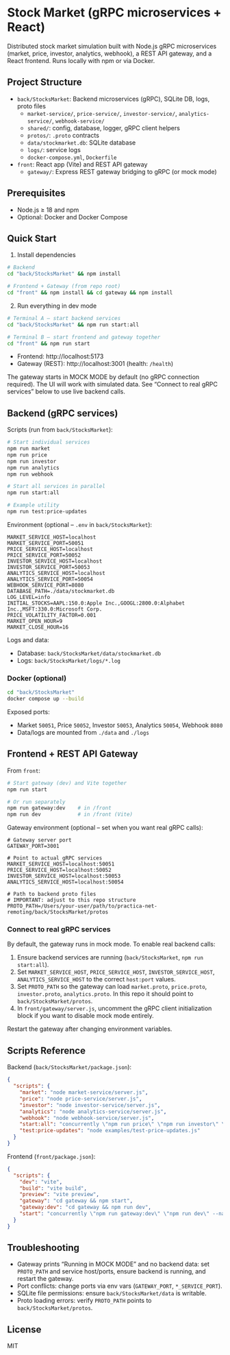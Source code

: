 # Stock Market (gRPC microservices + React)

Distributed stock market simulation built with Node.js gRPC microservices (market, price, investor, analytics, webhook), a REST API gateway, and a React frontend. Runs locally with npm or via Docker.

## Project Structure

- `back/StocksMarket`: Backend microservices (gRPC), SQLite DB, logs, proto files
  - `market-service/`, `price-service/`, `investor-service/`, `analytics-service/`, `webhook-service/`
  - `shared/`: config, database, logger, gRPC client helpers
  - `protos/`: `.proto` contracts
  - `data/stockmarket.db`: SQLite database
  - `logs/`: service logs
  - `docker-compose.yml`, `Dockerfile`
- `front`: React app (Vite) and REST API gateway
  - `gateway/`: Express REST gateway bridging to gRPC (or mock mode)

## Prerequisites

- Node.js ≥ 18 and npm
- Optional: Docker and Docker Compose

## Quick Start

1) Install dependencies

```bash
# Backend
cd "back/StocksMarket" && npm install

# Frontend + Gateway (from repo root)
cd "front" && npm install && cd gateway && npm install
```

2) Run everything in dev mode

```bash
# Terminal A – start backend services
cd "back/StocksMarket" && npm run start:all

# Terminal B – start frontend and gateway together
cd "front" && npm run start
```

- Frontend: http://localhost:5173
- Gateway (REST): http://localhost:3001 (health: `/health`)

The gateway starts in MOCK MODE by default (no gRPC connection required). The UI will work with simulated data. See “Connect to real gRPC services” below to use live backend calls.

## Backend (gRPC services)

Scripts (run from `back/StocksMarket`):

```bash
# Start individual services
npm run market
npm run price
npm run investor
npm run analytics
npm run webhook

# Start all services in parallel
npm run start:all

# Example utility
npm run test:price-updates
```

Environment (optional – `.env` in `back/StocksMarket`):

```env
MARKET_SERVICE_HOST=localhost
MARKET_SERVICE_PORT=50051
PRICE_SERVICE_HOST=localhost
PRICE_SERVICE_PORT=50052
INVESTOR_SERVICE_HOST=localhost
INVESTOR_SERVICE_PORT=50053
ANALYTICS_SERVICE_HOST=localhost
ANALYTICS_SERVICE_PORT=50054
WEBHOOK_SERVICE_PORT=8080
DATABASE_PATH=./data/stockmarket.db
LOG_LEVEL=info
INITIAL_STOCKS=AAPL:150.0:Apple Inc.,GOOGL:2800.0:Alphabet Inc.,MSFT:330.0:Microsoft Corp.
PRICE_VOLATILITY_FACTOR=0.001
MARKET_OPEN_HOUR=9
MARKET_CLOSE_HOUR=16
```

Logs and data:

- Database: `back/StocksMarket/data/stockmarket.db`
- Logs: `back/StocksMarket/logs/*.log`

### Docker (optional)

```bash
cd "back/StocksMarket"
docker compose up --build
```

Exposed ports:

- Market `50051`, Price `50052`, Investor `50053`, Analytics `50054`, Webhook `8080`
- Data/logs are mounted from `./data` and `./logs`

## Frontend + REST API Gateway

From `front`:

```bash
# Start gateway (dev) and Vite together
npm run start

# Or run separately
npm run gateway:dev    # in /front
npm run dev            # in /front (Vite)
```

Gateway environment (optional – set when you want real gRPC calls):

```env
# Gateway server port
GATEWAY_PORT=3001

# Point to actual gRPC services
MARKET_SERVICE_HOST=localhost:50051
PRICE_SERVICE_HOST=localhost:50052
INVESTOR_SERVICE_HOST=localhost:50053
ANALYTICS_SERVICE_HOST=localhost:50054

# Path to backend proto files
# IMPORTANT: adjust to this repo structure
PROTO_PATH=/Users/your-user/path/to/practica-net-remoting/back/StocksMarket/protos
```

### Connect to real gRPC services

By default, the gateway runs in mock mode. To enable real backend calls:

1. Ensure backend services are running (`back/StocksMarket`, `npm run start:all`).
2. Set `MARKET_SERVICE_HOST`, `PRICE_SERVICE_HOST`, `INVESTOR_SERVICE_HOST`, `ANALYTICS_SERVICE_HOST` to the correct `host:port` values.
3. Set `PROTO_PATH` so the gateway can load `market.proto`, `price.proto`, `investor.proto`, `analytics.proto`. In this repo it should point to `back/StocksMarket/protos`.
4. In `front/gateway/server.js`, uncomment the gRPC client initialization block if you want to disable mock mode entirely.

Restart the gateway after changing environment variables.

## Scripts Reference

Backend (`back/StocksMarket/package.json`):

```json
{
  "scripts": {
    "market": "node market-service/server.js",
    "price": "node price-service/server.js",
    "investor": "node investor-service/server.js",
    "analytics": "node analytics-service/server.js",
    "webhook": "node webhook-service/server.js",
    "start:all": "concurrently \"npm run price\" \"npm run investor\" \"npm run analytics\" \"npm run market\" \"npm run webhook\"",
    "test:price-updates": "node examples/test-price-updates.js"
  }
}
```

Frontend (`front/package.json`):

```json
{
  "scripts": {
    "dev": "vite",
    "build": "vite build",
    "preview": "vite preview",
    "gateway": "cd gateway && npm start",
    "gateway:dev": "cd gateway && npm run dev",
    "start": "concurrently \"npm run gateway:dev\" \"npm run dev\" --names \"GATEWAY,VITE\" --prefix-colors \"blue,green\""
  }
}
```

## Troubleshooting

- Gateway prints “Running in MOCK MODE” and no backend data: set `PROTO_PATH` and service host/ports, ensure backend is running, and restart the gateway.
- Port conflicts: change ports via env vars (`GATEWAY_PORT`, `*_SERVICE_PORT`).
- SQLite file permissions: ensure `back/StocksMarket/data` is writable.
- Proto loading errors: verify `PROTO_PATH` points to `back/StocksMarket/protos`.

## License

MIT
